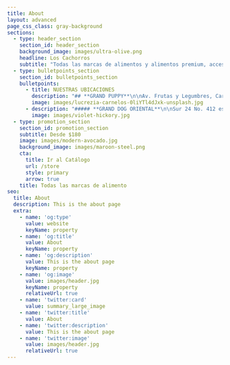 ```yaml
---
title: About
layout: advanced
page_css_class: gray-background
sections:
  - type: header_section
    section_id: header_section
    background_image: images/ultra-olive.png
    headline: Los Cachorros
    subtitle: "Todas las marcas de alimentos y alimentos premium, accesorios,\_ juguetes y premios para tus mascotas a los mejores precios. Encuéntranos lo más cerca de ti, tenemos 10 tiendas en distintas ubicaciones alrededor de toda la Ciudad de México encuentra la más cercana a ti.\n"
  - type: bulletpoints_section
    section_id: bulletpoints_section
    bulletpoints:
      - title: NUESTRAS UBICACIONES
        description: "## **GRAND PUPPY**\n\nAv. Frutas y Legumbres, Caracol 1 G-H,\_ Central de Abasto,\_\n\nAlc. Iztapalapa, CDMX C.P. 09040\n\n*   Tel: 5570902496\n\n<!---->\n\n*   Cel: 5624418690\n\n## **CACHORROS**\n\nAv Frutas y Legumbres Edif 4 Local 15, Central de Abasto,\_\n\nAlc. Iztapalapa, CDMX C.P. 09040\n\n*   Tel: 5556001586\n\n<!---->\n\n*   Cel: 5548073513\n\n## **CACHORRITOS**\n\nAv Frutas y Legumbres Edif 3 Local 1 y 2, Central de Abasto,\_\n\nAlc. Iztapalapa, CDMX C.P. 09040\n\n*   Tel: 5556949266\n*   Cel: 5539598129\n\n## **GRAND PUPPY ROMA**\n\nCalle Medellín No. 209, Col. Roma Sur\n\nAlc. Cuauhtémoc, CDMX. C.P. 06760\n\nTel: 5572625500\n\nCel: 5517789125\n"
        image: images/lucrezia-carnelos-0liYTl4dJxk-unsplash.jpg
      - description: "##### **GRAND DOG ORIENTAL**\n\nSur 24 No. 412 esq. Ote. 253 Col. Agrícola Oriental Alc. Iztacalco, 08500 CDMX\n\n*   Tel : 5568403891\n\n<!---->\n\n*   Cel: 5520835339\n\n##### **CACHORRITOS ORIENTAL**\n\nSur 24 No. 31, Col. Agrícola Oriental Alc. Iztacalco, 08500 CDMX\n\n*   Tel : 5588499036\n\n<!---->\n\n*   Cel: 5548060687\n\n##### **GRAND PUPPY ORIENTAL**\n\nAV SUR 16 No.\_ 449 Local B, Entre calle 2 de Sur 16 y Retorno 3 de Sur 16\n\nCol. Agrícola Oriental, Alc. Iztacalco, CDMX, C.P. 08500\n\n*   Tel: 5587557387\n\n<!---->\n\n*   Cel: 5539241690\n\n##### <br> **UNIDAD RASTRO**\n\nInterior del Mercado Unidad Rastro Locales 92 - 92 – 94.\n\nEstaño 350, Col. Felipe Ángeles, Alc. Venustiano Carranza, C.P. 15310 CDMX\n\n*   Tel: 5588793527\n\n<!---->\n\n*   Cel: 5535062116\n"
        image: images/violet-hickory.jpg
  - type: promotion_section
    section_id: promotion_section
    subtitle: Desde $180
    image: images/modern-avocado.jpg
    background_image: images/maroon-steel.png
    cta:
      title: Ir al Catálogo
      url: /store
      style: primary
      arrow: true
    title: Todas las marcas de alimento
seo:
  title: About
  description: This is the about page
  extra:
    - name: 'og:type'
      value: website
      keyName: property
    - name: 'og:title'
      value: About
      keyName: property
    - name: 'og:description'
      value: This is the about page
      keyName: property
    - name: 'og:image'
      value: images/header.jpg
      keyName: property
      relativeUrl: true
    - name: 'twitter:card'
      value: summary_large_image
    - name: 'twitter:title'
      value: About
    - name: 'twitter:description'
      value: This is the about page
    - name: 'twitter:image'
      value: images/header.jpg
      relativeUrl: true
---
```

